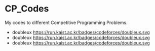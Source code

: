 # CP_Codes
My codes to different Competitive Programming Problems.

* doubleux https://run.kaist.ac.kr/badges/codeforces/doubleux.svg
* doubleux https://run.kaist.ac.kr/badges/codeforces/doubleux.svg
* doubleux https://run.kaist.ac.kr/badges/codeforces/doubleux.svg
